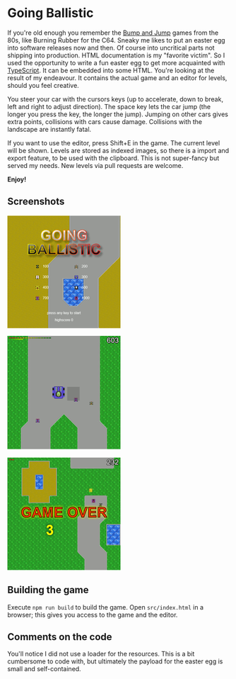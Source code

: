 # Going Ballistic
If you're old enough you remember the [Bump and Jump](https://en.wikipedia.org/wiki/Bump_%27n%27_Jump) games from the 80s, like Burning Rubber for the C64. Sneaky me likes to put an easter egg into software releases now and then. Of course into uncritical parts not shipping into production. HTML documentation is my "favorite victim".
So I used the opportunity to write a fun easter egg to get more acquainted with [TypeScript](https://www.typescriptlang.org/). It can be embedded into some HTML. You're looking at the result of my endeavour. It contains the actual game and an editor for levels, should you feel creative.

You steer your car with the cursors keys (up to accelerate, down to break, left and right to adjust direction). The space key lets the car jump (the longer you press the key, the longer the jump). Jumping on other cars gives extra points, collisions with cars cause damage. Collisions with the landscape are instantly fatal.

If you want to use the editor, press Shift+E in the game. The current level will be shown. Levels are stored as indexed images, so there is a import and export feature, to be used with the clipboard. This is not super-fancy but served my needs. New levels via pull requests are welcome.

**Enjoy!**

## Screenshots

![Main screen](screenshots/main.png)

![Jumping](screenshots/jump.png)

![Game Over](screenshots/gameover.png)

## Building the game

Execute `npm run build` to build the game. Open `src/index.html` in a browser; this gives you access to the game and the editor.

## Comments on the code

You'll notice I did not use a loader for the resources. This is a bit cumbersome to code with, but ultimately the payload for the easter egg is small and self-contained.
